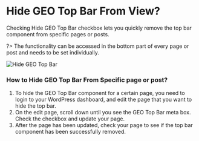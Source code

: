 # Hide GEO Top Bar From View?

Checking Hide GEO Top Bar checkbox lets you quickly remove the top bar component from specific pages or posts. 

?> The functionality can be accessed in the bottom part of every page or post and needs to be set individually.

![Hide GEO Top Bar](http://res.cloudinary.com/mypreview/image/upload/v1492433908/hide-geo-top-bar_hurxtj.png)

### How to Hide GEO Top Bar From Specific page or post?

1. To hide the GEO Top Bar component for a certain page, you need to login to your WordPress dashboard, and edit the page that you want to hide the top bar.
2. On the edit page, scroll down until you see the GEO Top Bar meta box. Check the checkbox and update your page.
3. After the page has been updated, check your page to see if the top bar component has been successfully removed.
